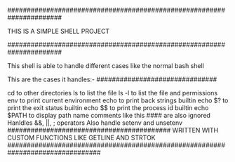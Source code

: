 ######################################################################

THIS IS A SIMPLE SHELL PROJECT

######################################################################

This shell is able to handle different cases like the normal bash shell

This are the cases it handles:-
###############################

cd to other directories
ls to list the file
ls -l to list the file and permissions
env to print current environment
echo to print back strings
builtin echo $? to print the exit status
builtin echo $$ to print the process id
builtin echo $PATH to display path name
comments like this #### are also ignored
Hanldles &&, ||, ; operators
Also handle setenv and unsetenv
##########################################
WRITTEN WITH CUSTOM FUNCTIONS LIKE GETLINE AND STRTOK
################################################################################

